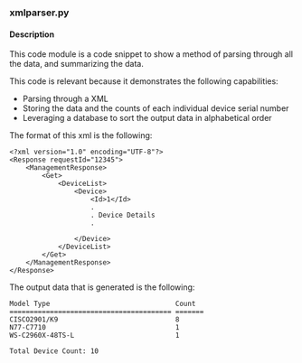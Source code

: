 ### xmlparser.py

#### Description
This code module is a code snippet to show a method of parsing through all the data, and summarizing the data.

This code is relevant because it demonstrates the following capabilities:
* Parsing through a XML
* Storing the data and the counts of each individual device serial number
* Leveraging a database to sort the output data in alphabetical order

The format of this xml is the following:

```buildoutcfg
<?xml version="1.0" encoding="UTF-8"?>
<Response requestId="12345">
    <ManagementResponse>
        <Get>
            <DeviceList>
                <Device>
                    <Id>1</Id>
                    .
                    . Device Details
                    .
                    
                </Device>
            </DeviceList>
        </Get>
    </ManagementResponse>
</Response>

```

The output data that is generated is the following:
```buildoutcfg
Model Type                               Count
======================================== =======
CISCO2901/K9                             8
N77-C7710                                1
WS-C2960X-48TS-L                         1

Total Device Count: 10
```